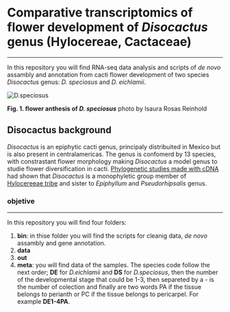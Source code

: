 
# **Comparative transcriptomics of flower development of *Disocactus* genus (Hylocereae, Cactaceae)**
___


In this repository you will find RNA-seq data analysis and scripts of  *de novo* assambly and annotation from cacti flower development of two species *Disocactus* genus: *D. speciosus* and *D. eichlamii*.

![D.speciosus](D.speciosus.JPG)

**Fig. 1. flower anthesis of *D. speciosus*** photo by Isaura Rosas Reinhold


## Disocactus background

*Disocactus* is an epiphytic cacti genus, principaly distribuited in Mexico but is also present in centralamericas. The genus is confomerd by 13 species, with constrastant flower morphology making *Disocactus* a model genus to studie flower diversification in cacti. [Phylogenetic studies made with cDNA](https://bioone.org/journals/willdenowia/volume-46/issue-1/wi.46.46112/Molecular-phylogeny-and-taxonomy-of-the-genus-iDisocactus-i-iCactaceae/10.3372/wi.46.46112.full) had shown that *Disocactus* is a monophyletic group member of [Hylocereeae tribe](https://www.researchgate.net/publication320829990_A_phylogenetic_framework_for_the_Hylocereeae_Cactaceae_and_implications_for_the_circumscription_of_the_genera) and sister to *Epiphyllum* and *Pseudorhipsalis* genus.




### objetive



---
In this repository you will find four folders:

1. **bin**: in thise folder you will find the scripts for cleanig data, *de novo* assambly and gene annotation.
2. **data**
3. **out**
4. **meta**: you will find data of the samples. The species code follow the next order; **DE** for *D.eichlamii* and **DS** for *D.speciosus*, then the number of the developmental stage that could be 1-3, then separeted by a - is the number of colection and finally are two words PA if the tissue belongs to perianth or PC if the tissue belongs to pericarpel. For example **DE1-4PA**.
